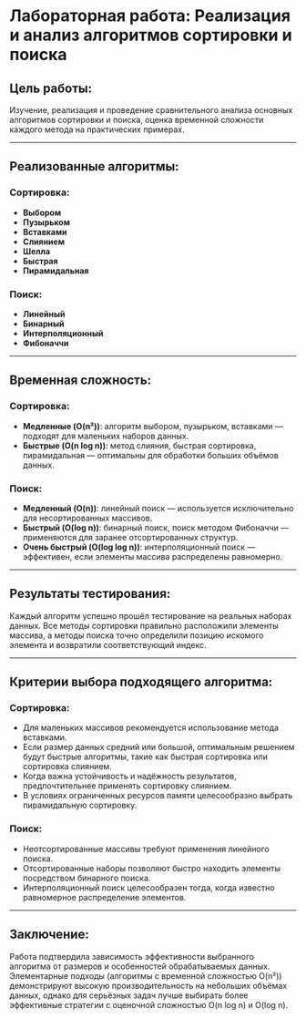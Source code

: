 # Лабораторная работа: Реализация и анализ алгоритмов сортировки и поиска

## Цель работы:
Изучение, реализация и проведение сравнительного анализа основных алгоритмов сортировки и поиска, оценка временной сложности каждого метода на практических примерах.

---

## Реализованные алгоритмы:
### **Сортировка**:
- **Выбором**
- **Пузырьком**
- **Вставками**
- **Слиянием**
- **Шелла**
- **Быстрая**
- **Пирамидальная**

### **Поиск**:
- **Линейный**
- **Бинарный**
- **Интерполяционный**
- **Фибоначчи**

---

## Временная сложность:
### **Сортировка**:
- **Медленные (O(n²))**: алгоритм выбором, пузырьком, вставками — подходят для маленьких наборов данных.
- **Быстрые (O(n log n))**: метод слияния, быстрая сортировка, пирамидальная — оптимальны для обработки больших объёмов данных.

### **Поиск**:
- **Медленный (O(n))**: линейный поиск — используется исключительно для несортированных массивов.
- **Быстрый (O(log n))**: бинарный поиск, поиск методом Фибоначчи — применяются для заранее отсортированных структур.
- **Очень быстрый (O(log log n))**: интерполяционный поиск — эффективен, если элементы массива распределены равномерно.

---

## Результаты тестирования:
Каждый алгоритм успешно прошёл тестирование на реальных наборах данных. Все методы сортировки правильно расположили элементы массива, а методы поиска точно определили позицию искомого элемента и возвратили соответствующий индекс.

---

## Критерии выбора подходящего алгоритма:
### **Сортировка**:
- Для маленьких массивов рекомендуется использование метода вставками.
- Если размер данных средний или большой, оптимальным решением будут быстрые алгоритмы, такие как быстрая сортировка или сортировка слиянием.
- Когда важна устойчивость и надёжность результатов, предпочтительнее применять сортировку слиянием.
- В условиях ограниченных ресурсов памяти целесообразно выбрать пирамидальную сортировку.

### **Поиск**:
- Неотсортированные массивы требуют применения линейного поиска.
- Отсортированные наборы позволяют быстро находить элементы посредством бинарного поиска.
- Интерполяционный поиск целесообразен тогда, когда известно равномерное распределение элементов.

---

## Заключение:
Работа подтвердила зависимость эффективности выбранного алгоритма от размеров и особенностей обрабатываемых данных. Элементарные подходы (алгоритмы с временной сложностью O(n²)) демонстрируют высокую производительность на небольших объёмах данных, однако для серьёзных задач лучше выбирать более эффективные стратегии с оценочной сложностью O(n log n) и O(log n).
